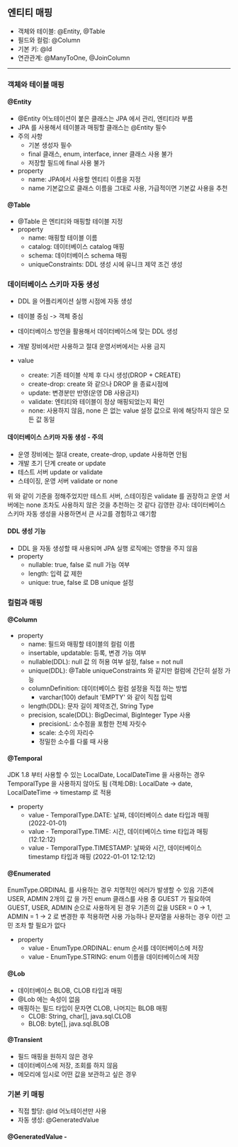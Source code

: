 ## 엔티티 매핑

* 객체와 테이블: @Entity, @Table
* 필드와 컬럼: @Column
* 기본 키: @Id
* 연관관계: @ManyToOne, @JoinColumn


---

### 객체와 테이블 매핑

#### @Entity

* @Entity 어노테이션이 붙은 클래스는 JPA 에서 관리, 엔티티라 부름
* JPA 를 사용해서 테이블과 매핑할 클래스는 @Entity 필수
* 주의 사항
  * 기본 생성자 필수
  * final 클래스, enum, interface, inner 클래스 사용 불가
  * 저장할 필드에 final 사용 불가
* property 
  * name: JPA에서 사용할 엔티티 이름을 지정
  * name 기본값으로 클래스 이름을 그대로 사용, 가급적이면 기본값 사용을 추천


#### @Table

* @Table 은 엔티티와 매핑할 테이블 지정
* property
  * name: 매핑할 테이블 이름
  * catalog: 데이터베이스 catalog 매핑
  * schema: 데이터베이스 schema 매핑
  * uniqueConstraints: DDL 생성 시에 유니크 제약 조건 생성


### 데이터베이스 스키마 자동 생성

* DDL 을 어플리케이션 실행 시점에 자동 생성
* 테이블 중심 -> 객체 중심
* 데이터베이스 방언을 활용해서 데이터베이스에 맞는 DDL 생성
* 개발 장비에서만 사용하고 절대 운영서버에서는 사용 금지


    <property name="hibernate.hbm2ddl.auto" value=""/>

* value
  * create: 기존 테이블 삭제 후 다시 생성(DROP + CREATE)
  * create-drop: create 와 같으나 DROP 을 종료시점에
  * update: 변경분만 반영(운영 DB 사용금지)
  * validate: 엔티티와 테이블이 정상 매핑되었는지 확인
  * none: 사용하지 않음, none 은 없는 value 설정 값으로 위에 해당하지 않은 모든 값 동일


#### 데이터베이스 스키마 자동 생성 - 주의

* 운영 장비에는 절대 create, create-drop, update 사용하면 안됨
* 개발 초기 단계 create or update
* 테스트 서버 update or validate
* 스테이징, 운영 서버 validate or none


위 와 같이 기준을 정해주었지만 테스트 서버, 스테이징은 validate 를 권장하고
운영 서버에는 none 조차도 사용하지 않은 것을 추천하는 것 같다
김영한 강사: 데이터베이스 스키마 자동 생성을 사용하면서 큰 사고를 경험하고 얘기함

#### DDL 생성 기능

* DDL 을 자동 생성할 때 사용되며 JPA 실행 로직에는 영향을 주지 않음
* property
  * nullable: true, false 로 null 가능 여부
  * length: 입력 값 제한
  * unique: true, false 로 DB unique 설정


### 컬럼과 매핑

#### @Column

* property
  * name: 필드와 매핑할 테이블의 컬럼 이름
  * insertable, updatable: 등록, 변경 가능 여부
  * nullable(DDL): null 값 의 허용 여부 설정, false = not null
  * unique(DDL): @Table uniqueConstraints 와 같지만 컬럼에 간단히 설정 가능
  * columnDefinition: 데이터베이스 컬럼 설정을 직접 하는 방법
    * varchar(100) default 'EMPTY' 와 같이 직접 입력
  * length(DDL): 문자 길이 제약조건, String Type
  * precision, scale(DDL): BigDecimal, BigInteger Type 사용
    * precisionL: 소수점을 포함한 전체 자릿수
    * scale: 소수의 자리수
    * 정밀한 소수를 다룰 때 사용

#### @Temporal

  JDK 1.8 부터 사용할 수 있는 LocalDate, LocalDateTime 을 사용하는 경우 TemporalType 을 사용하지 않아도 됨
  (객체:DB): LocalDate -> date, LocalDateTime -> timestamp 로 적용

* property
  * value - TemporalType.DATE: 날짜, 데이터베이스 date 타입과 매핑 (2022-01-01)
  * value - TemporalType.TIME: 시간, 데이터베이스 time 타입과 매핑 (12:12:12)
  * value - TemporalType.TIMESTAMP: 날짜와 시간, 데이터베이스 timestamp 타입과 매핑 (2022-01-01 12:12:12)

#### @Enumerated

  EnumType.ORDINAL 를 사용하는 경우 치명적인 에러가 발생할 수 있음
  기존에 USER, ADMIN 2개의 값 을 가진 enum 클래스를 사용 중
  GUEST 가 필요하여 GUEST, USER, ADMIN 순으로 사용하게 된 경우
  기존의 값을 USER = 0 -> 1, ADMIN = 1 -> 2 로 변경한 후 적용하면 사용 가능하나
  문자열을 사용하는 경우 이런 고민 조차 할 필요가 없다

* property
  * value - EnumType.ORDINAL: enum 순서를 데이터베이스에 저장
  * value - EnumType.STRING: enum 이름을 데이터베이스에 저장


#### @Lob

* 데이터베이스 BLOB, CLOB 타입과 매핑
* @Lob 에는 속성이 없음
* 매핑하는 필드 타입이 문자면 CLOB, 나머지는 BLOB 매핑
  * CLOB: String, char[], java.sql.CLOB
  * BLOB: byte[], java.sql.BLOB

#### @Transient

* 필드 매핑을 원하지 않은 경우
* 데이터베이스에 저장, 조회를 하지 않음
* 메모리에 임시로 어떤 값을 보관하고 싶은 경우

### 기본 키 매핑

* 직접 할당: @Id 어노테이션만 사용
* 자동 생성: @GeneratedValue


#### @GeneratedValue - 